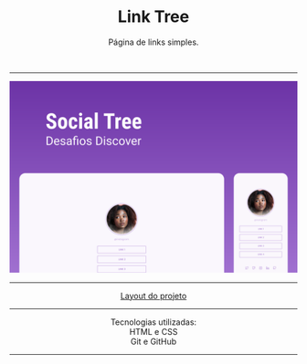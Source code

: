 <h1 align="center">Link Tree</h1>



<p align="center">Página de links simples.</p>



<br>
<hr>
<img src="./.github/preview.svg" alt="Calendário da Copa">
<hr>

<p align="center"><a href="https://www.figma.com/file/vuiQ5TxPsPrzXJvo5nzzmk/DD-%2F-Social-links-(Copy)?node-id=120%3A19">Layout do projeto</a></p>
<hr>
<p align="center">Tecnologias utilizadas:
<br>HTML e CSS
<br>Git e GitHub</p>
<hr>